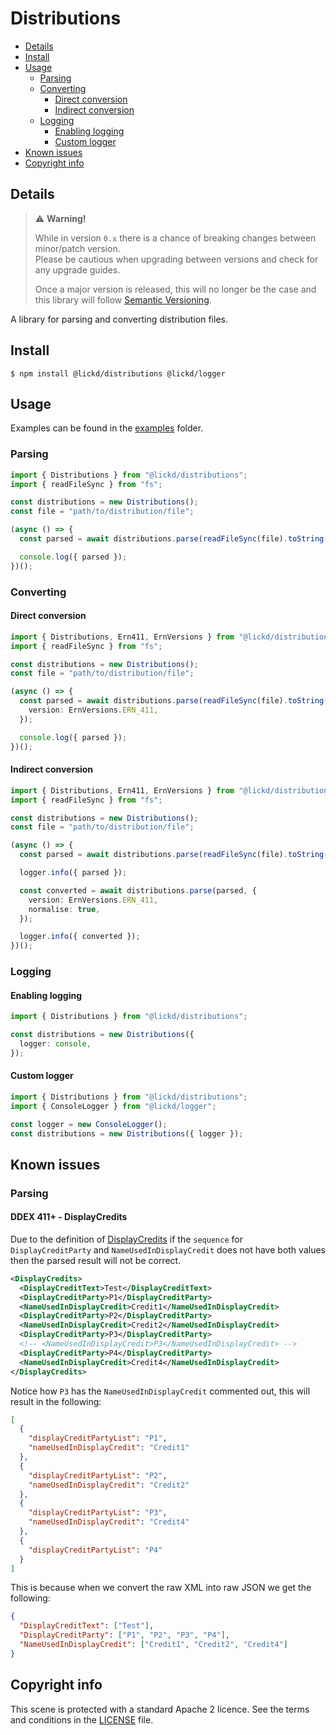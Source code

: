 # Distributions

- [Details](#details)
- [Install](#install)
- [Usage](#usage)
  - [Parsing](#parsing)
  - [Converting](#converting)
    - [Direct conversion](#direct-conversion)
    - [Indirect conversion](#indirect-conversion)
  - [Logging](#logging)
    - [Enabling logging](#enabling-logging)
    - [Custom logger](#custom-logger)
- [Known issues](#known-issues)
- [Copyright info](#copyright-info)

## Details

> ⚠️ **Warning!**
>
> While in version `0.x` there is a chance of breaking changes between minor/patch version.  
> Please be cautious when upgrading between versions and check for any upgrade guides.
>
> Once a major version is released, this will no longer be the case and this library will follow [Semantic Versioning](https://semver.org/).

A library for parsing and converting distribution files.

## Install

```shell
$ npm install @lickd/distributions @lickd/logger
```

## Usage

Examples can be found in the [examples](./examples/) folder.

### Parsing

```typescript
import { Distributions } from "@lickd/distributions";
import { readFileSync } from "fs";

const distributions = new Distributions();
const file = "path/to/distribution/file";

(async () => {
  const parsed = await distributions.parse(readFileSync(file).toString());

  console.log({ parsed });
})();
```

### Converting

#### Direct conversion

```typescript
import { Distributions, Ern411, ErnVersions } from "@lickd/distributions";
import { readFileSync } from "fs";

const distributions = new Distributions();
const file = "path/to/distribution/file";

(async () => {
  const parsed = await distributions.parse(readFileSync(file).toString(), {
    version: ErnVersions.ERN_411,
  });

  console.log({ parsed });
})();
```

#### Indirect conversion

```typescript
import { Distributions, Ern411, ErnVersions } from "@lickd/distributions";
import { readFileSync } from "fs";

const distributions = new Distributions();
const file = "path/to/distribution/file";

(async () => {
  const parsed = await distributions.parse(readFileSync(file).toString());

  logger.info({ parsed });

  const converted = await distributions.parse(parsed, {
    version: ErnVersions.ERN_411,
    normalise: true,
  });

  logger.info({ converted });
})();
```

### Logging

#### Enabling logging

```typescript
import { Distributions } from "@lickd/distributions";

const distributions = new Distributions({
  logger: console,
});
```

#### Custom logger

```typescript
import { Distributions } from "@lickd/distributions";
import { ConsoleLogger } from "@lickd/logger";

const logger = new ConsoleLogger();
const distributions = new Distributions({ logger });
```

## Known issues

### Parsing

#### DDEX 411+ - DisplayCredits

Due to the definition of [DisplayCredits](https://service.ddex.net/xml/ern/411/release-notification.xsd#folder1890)
if the `sequence` for `DisplayCreditParty` and `NameUsedInDisplayCredit` does not have both values then the parsed result
will not be correct.

```xml
<DisplayCredits>
  <DisplayCreditText>Test</DisplayCreditText>
  <DisplayCreditParty>P1</DisplayCreditParty>
  <NameUsedInDisplayCredit>Credit1</NameUsedInDisplayCredit>
  <DisplayCreditParty>P2</DisplayCreditParty>
  <NameUsedInDisplayCredit>Credit2</NameUsedInDisplayCredit>
  <DisplayCreditParty>P3</DisplayCreditParty>
  <!-- <NameUsedInDisplayCredit>P3</NameUsedInDisplayCredit> -->
  <DisplayCreditParty>P4</DisplayCreditParty>
  <NameUsedInDisplayCredit>Credit4</NameUsedInDisplayCredit>
</DisplayCredits>
```

Notice how `P3` has the `NameUsedInDisplayCredit` commented out, this will result in the following:

```json
[
  {
    "displayCreditPartyList": "P1",
    "nameUsedInDisplayCredit": "Credit1"
  },
  {
    "displayCreditPartyList": "P2",
    "nameUsedInDisplayCredit": "Credit2"
  },
  {
    "displayCreditPartyList": "P3",
    "nameUsedInDisplayCredit": "Credit4"
  },
  {
    "displayCreditPartyList": "P4"
  }
]
```

This is because when we convert the raw XML into raw JSON we get the following:

```json
{
  "DisplayCreditText": ["Test"],
  "DisplayCreditParty": ["P1", "P2", "P3", "P4"],
  "NameUsedInDisplayCredit": ["Credit1", "Credit2", "Credit4"]
}
```

## Copyright info

This scene is protected with a standard Apache 2 licence. See the terms and conditions in the [LICENSE](/LICENSE) file.
